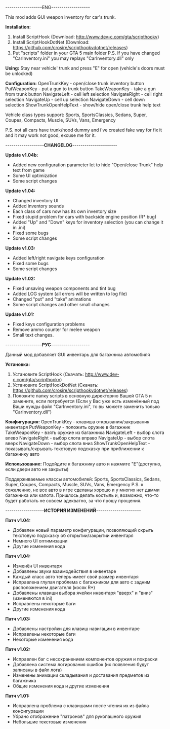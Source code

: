 ------------------ENG-------------------

This mod adds GUI weapon inventory for car's trunk.

<b>Installation:</b>
1) Install ScriptHook (Download: http://www.dev-c.com/gta/scripthookv)
2) Install ScriptHookDotNet (Download: https://github.com/crosire/scripthookvdotnet/releases)
3) Put "scripts" folder in your GTA 5 main folder
P.S. If you have changed "CarInventory.ini" you may replays "CarInventory.dll" only

<b>Using:</b>
Stay near vehicle' trunk and press "E" for open (vehicle's doors must be unlocked)

<b>Configuration:</b>
OpenTrunkKey - open/close trunk inventory button
PutWeaponKey - put a gun to trunk button
TakeWeaponKey - take a gun from trunk button
NavigateLeft - cell left selection
NavigateRight - cell right selection
NavigateUp - cell up selection
NavigateDown - cell down selection
ShowTrunkOpenHelpText - show/hide open/close trunk help text

Vehicle class types support: Sports, SportsClassics, Sedans, Super, Coupes, Compacts, Muscle, SUVs, Vans, Emergency

P.S. not all cars have trunk/hood dummy and i've created fake way for fix it and it may work not good, excuse me for it.

-------------------<b>CHANGELOG</b>----------------------

<b>Update v1.04b:</b>
- Added new configuration parameter let to hide "Open/close Trunk" help text from game
- Some UI optimization
- Some script changes

<b>Update v1.04:</b>
- Changed inventory UI
- Added inventory sounds
- Each class of cars now has its own inventory size
- Fixed stupid problem for cars with backside engine position (R* bug)
- Added "Up" and "Down" keys for inventory selection (you can change it in .ini)
- Fixed some bugs
- Some script changes

<b>Update v1.03:</b>
- Added left/right navigate keys configuration
- Fixed some bugs
- Some script changes

<b>Update v1.02:</b>
- Fixed unsaving weapon components and tint bug
- Added LOG system (all errors will be written to log file)
- Changed "put" and "take" animations
- Some script changes and other small changes

<b>Update v1.01:</b>
- Fixed keys configuration problems
- Remove ammo counter for melee weapon
- Small text changes.


------------------<b>РУС</b>-------------------

Данный мод добавляет GUI инвентарь для багажника автомобиля

<b>Установка:</b>
1) Установите ScriptHook (Скачать: http://www.dev-c.com/gta/scripthookv)
2) Установите ScriptHookDotNet (Скачать: https://github.com/crosire/scripthookvdotnet/releases)
3) Положите папку scripts в основную директорию Вашей GTA 5 и замените, если потребуется
(Если у Вас уже есть изменённый под Ваши нужды файл "CarInventory.ini", то вы можете заменить только "CarInventory.dll")

<b>Конфигурация:</b>
OpenTrunkKey - клавиша открывания/закрывания инвентаря
PutWeaponKey - положить оружие в багажник
TakeWeaponKey - взять оружие из багажника
NavigateLeft - выбор слота влево
NavigateRight - выбор слота вправо
NavigateUp - выбор слота вверх
NavigateDown - выбор слота вниз
ShowTrunkOpenHelpText - показывать/скрывать текстовую подсказку при приближении к багажнику авто

<b>Использование:</b>
Подойдите к багажнику авто и нажмите "E"(доступно, если двери авто не закрыты)


Поддерживаемые классы автомобилей: Sports, SportsClassics, Sedans, Super, Coupes, Compacts, Muscle, SUVs, Vans, Emergency
P.S. к сожалению, не все авто в игре сделаны хорошо и у многих нет дамми багажника или капота. Пришлось делать костыль и, возможно, что-то будет работать не совсем адекватно, за что прошу прощения.

-------------------<b>ИСТОРИЯ ИЗМЕНЕНИЙ</b>----------------------

<b>Патч v1.04:</b>
- Добавлен новый параметр конфигурации, позволяющий скрыть текстовую подсказку об открытии/закрытии инвентаря
- Немного UI оптимизации 
- Другие изменения кода

<b>Патч v1.04:</b>
- Изменён UI инвентаря
- Добавлены звуки взаимодействия в инвентаре
- Каждый класс авто теперь имеет свой размер инвентаря
- Исправлена глупая проблема с багажником для авто с задним расположением двигателя (косяк R*)
- Добавлены клавиши выбора ячейки инвентаря "вверх" и "вниз" (изменяются в ini)
- Исправлены некоторые баги
- Другие изменения кода

<b>Патч v1.03:</b>
- Добавлены настройки для клавиш навигации в инвентаре
- Исправлены некоторые баги
- Некоторые изменения кода

<b>Патч v1.02:</b>
- Исправлен баг с несохранением компонентов оружия и покраски
- Добавлена система логирования ошибок (их появления будут записаны в файл лога)
- Изменены анимации складывания и доставания предметов из багажника
- Общие изменения кода и другие изменения

<b>Патч v1.01:</b>
- Исправлена проблема с клавишами после чтения их из файла конфигурации
- Убрано отображение "патронов" для рукопашного оружия
- Небольшие текстовые изменения
